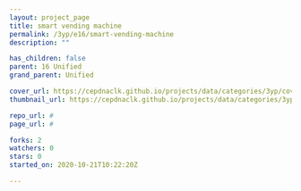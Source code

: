 ```yaml
---
layout: project_page
title: smart vending machine
permalink: /3yp/e16/smart-vending-machine
description: ""

has_children: false
parent: 16 Unified
grand_parent: Unified

cover_url: https://cepdnaclk.github.io/projects/data/categories/3yp/cover_page.jpg
thumbnail_url: https://cepdnaclk.github.io/projects/data/categories/3yp/thumbnail.jpg

repo_url: #
page_url: #

forks: 2
watchers: 0
stars: 0
started_on: 2020-10-21T10:22:20Z

---
```

    